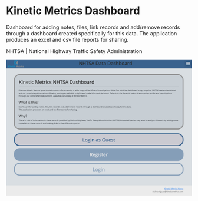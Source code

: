 # Kinetic Metrics Dashboard

Dashboard for adding notes, files, link records and add/remove records through a dashboard created specifically for this data.
The application produces an excel and csv file reports for sharing.

NHTSA | National Highway Traffic Safety Administration

![Home page](./docs/home_page.png "Home Page")